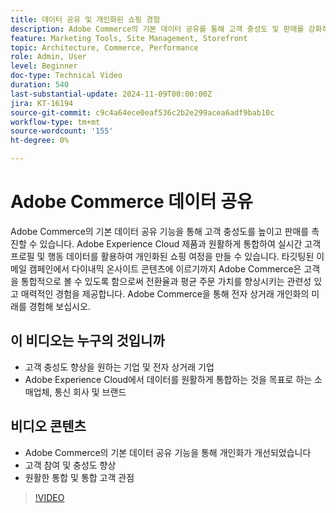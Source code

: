 ```yaml
---
title: 데이터 공유 및 개인화된 쇼핑 경험
description: Adobe Commerce의 기본 데이터 공유를 통해 고객 충성도 및 판매를 강화하여 개인화된 쇼핑 경험과 원활한 데이터 통합을 실현할 수 있습니다.
feature: Marketing Tools, Site Management, Storefront
topic: Architecture, Commerce, Performance
role: Admin, User
level: Beginner
doc-type: Technical Video
duration: 540
last-substantial-update: 2024-11-09T00:00:00Z
jira: KT-16194
source-git-commit: c9c4a64ece0eaf536c2b2e299acea6adf9bab10c
workflow-type: tm+mt
source-wordcount: '155'
ht-degree: 0%

---
```



# Adobe Commerce 데이터 공유

Adobe Commerce의 기본 데이터 공유 기능을 통해 고객 충성도를 높이고 판매를 촉진할 수 있습니다.
Adobe Experience Cloud 제품과 원활하게 통합하여 실시간 고객 프로필 및 행동 데이터를 활용하여 개인화된 쇼핑 여정을 만들 수 있습니다. 타깃팅된 이메일 캠페인에서 다이내믹 온사이트 콘텐츠에 이르기까지 Adobe Commerce은 고객을 통합적으로 볼 수 있도록 함으로써 전환율과 평균 주문 가치를 향상시키는 관련성 있고 매력적인 경험을 제공합니다. Adobe Commerce을 통해 전자 상거래 개인화의 미래를 경험해 보십시오.

## 이 비디오는 누구의 것입니까

- 고객 충성도 향상을 원하는 기업 및 전자 상거래 기업
- Adobe Experience Cloud에서 데이터를 원활하게 통합하는 것을 목표로 하는 소매업체, 통신 회사 및 브랜드

## 비디오 콘텐츠

- Adobe Commerce의 기본 데이터 공유 기능을 통해 개인화가 개선되었습니다
- 고객 참여 및 충성도 향상
- 원활한 통합 및 통합 고객 관점

>[!VIDEO](https://video.tv.adobe.com/v/3433576?learn=on&captions=kor)
